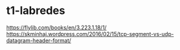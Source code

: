# t1-labredes
https://flylib.com/books/en/3.223.1.18/1/
https://skminhaj.wordpress.com/2016/02/15/tcp-segment-vs-udp-datagram-header-format/
